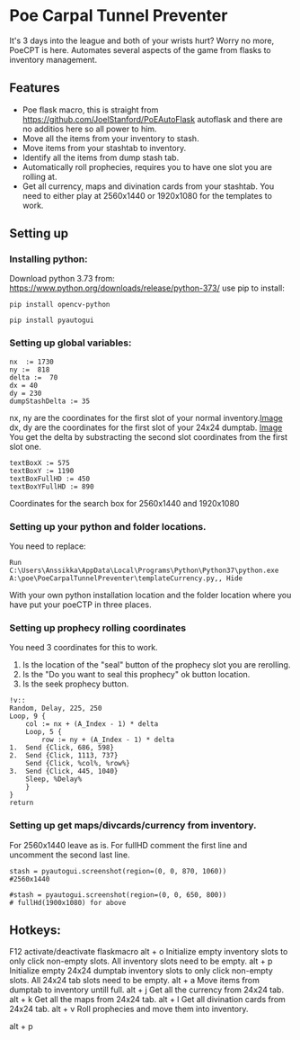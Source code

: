 # Poe Carpal Tunnel Preventer

It's 3 days into the league and both of your wrists hurt? Worry no more, PoeCPT is here. Automates several 
aspects of the game from flasks to inventory management.


## Features

+ Poe flask macro, this is straight from https://github.com/JoelStanford/PoEAutoFlask autoflask and there 
are no additios here so all power to him.
+ Move all the items from your inventory to stash.
+ Move items from your stashtab to inventory.
+ Identify all the items from dump stash tab.
+ Automatically roll prophecies, requires you to have one slot you are rolling at.
+ Get all currency, maps and divination cards from your stashtab. You need to either play at 2560x1440 or 1920x1080 for the templates to work.

## Setting up 

### Installing python:
Download python 3.73 from: https://www.python.org/downloads/release/python-373/
use pip to install: 
```
pip install opencv-python
```
```
pip install pyautogui
```

### Setting up global variables:
```
nx  := 1730
ny :=  818
delta :=  70
dx = 40
dy = 230
dumpStashDelta := 35
```
nx, ny are the coordinates for the first slot of your normal inventory.[Image](https://github.com/Anssikka/PoeCarpalTunnelPreventer/blob/master/InstructionImages/InventoryTab.png?raw=true)
dx, dy are the coordinates for the first slot of your 24x24 dumptab. [Image](https://github.com/Anssikka/PoeCarpalTunnelPreventer/blob/master/InstructionImages/DumpTab.png?raw=true)
You get the delta by substracting the second slot coordinates from the first slot one.

```
textBoxX := 575
textBoxY := 1190
textBoxFullHD := 450
textBoxYFullHD := 890
```

Coordinates for the search box for 2560x1440 and 1920x1080

### Setting up your python and folder locations.

You need to replace:

```
Run C:\Users\Anssikka\AppData\Local\Programs\Python\Python37\python.exe A:\poe\PoeCarpalTunnelPreventer\templateCurrency.py,, Hide
```

With your own python installation location and the folder location where you have put your poeCTP in three places.

### Setting up prophecy rolling coordinates

You need 3 coordinates for this to work.
1. Is the location of the "seal" button of the prophecy slot you are rerolling.
2. Is the "Do you want to seal this prophecy" ok button location.
3. Is the seek prophecy button. 

```
!v::
Random, Delay, 225, 250
Loop, 9 {
	col := nx + (A_Index - 1) * delta
	Loop, 5 {
		row := ny + (A_Index - 1) * delta
1.	Send {Click, 686, 598}
2.	Send {Click, 1113, 737}
	Send {Click, %col%, %row%}
3.	Send {Click, 445, 1040}
    Sleep, %Delay%
	}
}
return
```

### Setting up get maps/divcards/currency from inventory.

For 2560x1440 leave as is.
For fullHD comment the first line and uncomment the second last line.

```
stash = pyautogui.screenshot(region=(0, 0, 870, 1060))
#2560x1440

#stash = pyautogui.screenshot(region=(0, 0, 650, 800))
# fullHd(1900x1080) for above
```



## Hotkeys:
F12 activate/deactivate flaskmacro
alt + o Initialize empty inventory slots to only click non-empty slots. All inventory slots need to be empty.
alt + p Initialize empty 24x24 dumptab inventory slots to only click non-empty slots. All 24x24 tab slots need to be empty.
alt + a Move items from dumptab to inventory untill full.
alt + j Get all the currency from 24x24 tab.
alt + k Get all the maps from 24x24 tab.
alt + l Get all divination cards from 24x24 tab.
alt + v Roll prophecies and move them into inventory.

alt + p 

